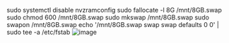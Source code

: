 sudo systemctl disable nvzramconfig
sudo fallocate -l 8G /mnt/8GB.swap
sudo chmod 600 /mnt/8GB.swap
sudo mkswap /mnt/8GB.swap
sudo swapon /mnt/8GB.swap
echo '/mnt/8GB.swap swap swap defaults 0 0' | sudo tee -a /etc/fstab
![image](https://github.com/sabbir-the-faaz/03.-Jetson_AI-Swaping-memory-/assets/161277809/c08d53c4-9a05-44d3-a325-7cb64278bae6)
